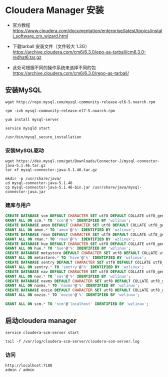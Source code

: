 # Cloudera Manager 安装

* 官方教程
https://www.cloudera.com/documentation/enterprise/latest/topics/install_software_cm_wizard.html

* 下载tarball 安装文件（文件较大 1.3G）
https://archive.cloudera.com/cm6/6.3.0/epo-as-tarball/cm6.3.0-redhat6.tar.gz

* 此处可根据不同的操作系统来选择不同的包
https://archive.cloudera.com/cm6/6.3.0/repo-as-tarball/

## 安装MySQL

~~~shell
wget http://repo.mysql.com/mysql-community-release-el6-5.noarch.rpm

rpm -ivh mysql-community-release-el7-5.noarch.rpm

yum install mysql-server

service mysqld start
~~~

~~~shell
/usr/bin/mysql_secure_installation
~~~

### 安装MySQL驱动
~~~shell
wget https://dev.mysql.com/get/Downloads/Connector-J/mysql-connector-java-5.1.46.tar.gz
tar xf mysql-connector-java-5.1.46.tar.gz

mkdir -p /usr/share/java/
cd mysql-connector-java-5.1.46
cp mysql-connector-java-5.1.46-bin.jar /usr/share/java/mysql-connector-java.jar
~~~

### 建库与用户
~~~sql
CREATE DATABASE scm DEFAULT CHARACTER SET utf8 DEFAULT COLLATE utf8_general_ci;
GRANT ALL ON scm.* TO 'scm'@'%' IDENTIFIED BY 'wzlinux';
CREATE DATABASE amon DEFAULT CHARACTER SET utf8 DEFAULT COLLATE utf8_general_ci;
GRANT ALL ON amon.* TO 'amon'@'%' IDENTIFIED BY 'wzlinux';
CREATE DATABASE rman DEFAULT CHARACTER SET utf8 DEFAULT COLLATE utf8_general_ci;
GRANT ALL ON rman.* TO 'rman'@'%' IDENTIFIED BY 'wzlinux';
CREATE DATABASE hue DEFAULT CHARACTER SET utf8 DEFAULT COLLATE utf8_general_ci;
GRANT ALL ON hue.* TO 'hue'@'%' IDENTIFIED BY 'wzlinux';
CREATE DATABASE metastore DEFAULT CHARACTER SET utf8 DEFAULT COLLATE utf8_general_ci;
GRANT ALL ON metastore.* TO 'hive'@'%' IDENTIFIED BY 'wzlinux';
CREATE DATABASE sentry DEFAULT CHARACTER SET utf8 DEFAULT COLLATE utf8_general_ci;
GRANT ALL ON sentry.* TO 'sentry'@'%' IDENTIFIED BY 'wzlinux';
CREATE DATABASE nav DEFAULT CHARACTER SET utf8 DEFAULT COLLATE utf8_general_ci;
GRANT ALL ON nav.* TO 'nav'@'%' IDENTIFIED BY 'wzlinux';
CREATE DATABASE navms DEFAULT CHARACTER SET utf8 DEFAULT COLLATE utf8_general_ci;
GRANT ALL ON navms.* TO 'navms'@'%' IDENTIFIED BY 'wzlinux';
CREATE DATABASE oozie DEFAULT CHARACTER SET utf8 DEFAULT COLLATE utf8_general_ci;
GRANT ALL ON oozie.* TO 'oozie'@'%' IDENTIFIED BY 'wzlinux';

GRANT ALL ON scm.* TO 'scm'@'localhost' IDENTIFIED BY 'wzlinux';
~~~

## 启动cloudera manager

~~~shell
service cloudera-scm-server start

tail -f /var/log/cloudera-scm-server/cloudera-scm-server.log
~~~

### 访问

~~~properties
http://localhost:7180
admin / admin
~~~
